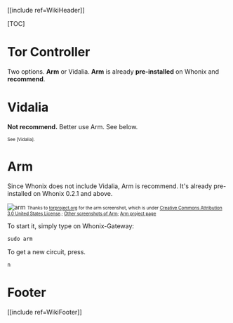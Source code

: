 [[include ref=WikiHeader]]

[TOC]

# Tor Controller #
Two options. **Arm** or Vidalia. **Arm** is already **pre-installed** on Whonix and **recommend**.

# Vidalia #
**Not recommend.** Better use Arm. See below.

<font size="-3">
See [Vidalia].
</font>

# Arm #
Since Whonix does not include Vidalia, Arm is recommend. It's already pre-installed on Whonix 0.2.1 and above.

![arm](http://whonix.sourceforge.net/pictures/screenshot_arm_page1_cropped.png)
<font size="-3">Thanks to [torproject.org](https://www.torproject.org/projects/arm.html.en) for the arm screenshot, which is under [Creative Commons Attribution 3.0 United States License](http://creativecommons.org/licenses/by/3.0/us/).; [Other screenshots of Arm](http://www.atagar.com/arm/screenshots.php); [Arm project page](https://www.torproject.org/projects/arm.html.en)</font>

To start it, simply type on Whonix-Gateway:

    sudo arm

To get a new circuit, press.

    n

# Footer #
[[include ref=WikiFooter]]